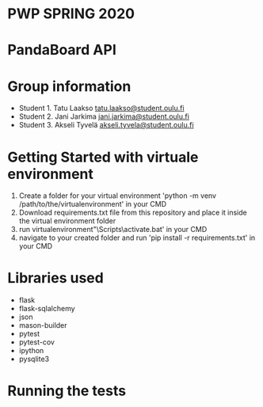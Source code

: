 # PWP SPRING 2020
# PandaBoard API
# Group information
* Student 1. Tatu Laakso tatu.laakso@student.oulu.fi
* Student 2. Jani Jarkima jani.jarkima@student.oulu.fi
* Student 3. Akseli Tyvelä akseli.tyvela@student.oulu.fi


# Getting Started with virtuale environment
1. Create a folder for your virtual environment 'python -m venv /path/to/the/virtualenvironment' in your CMD
2. Download requirements.txt file from this repository and place it inside the virtual environment folder
3. run virtualenvironment"\Scripts\activate.bat' in your CMD
4. navigate to your created folder and run 'pip install -r requirements.txt' in your CMD
 

# Libraries used
* flask
* flask-sqlalchemy
* json
* mason-builder
* pytest
* pytest-cov
* ipython
* pysqlite3
# Running the tests
